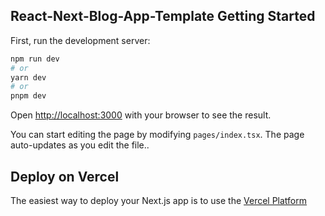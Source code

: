 ## React-Next-Blog-App-Template Getting Started

First, run the development server:

```bash
npm run dev
# or
yarn dev
# or
pnpm dev
```

Open [http://localhost:3000](http://localhost:3000) with your browser to see the result.

You can start editing the page by modifying `pages/index.tsx`. The page auto-updates as you edit the file..

## Deploy on Vercel

The easiest way to deploy your Next.js app is to use the [Vercel Platform](https://react-next-blog-app-template-nwji.vercel.app)

